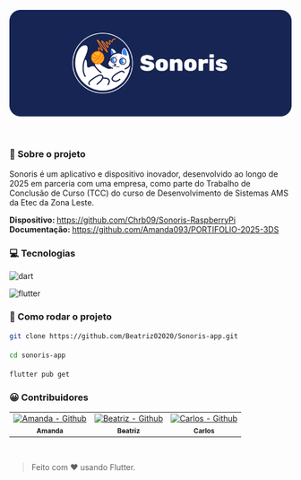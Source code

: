 <div align=center>
  
![Logo](assets/images/Banner.png)

</div>

<br>

### 🤔 Sobre o projeto

Sonoris é um aplicativo e dispositivo inovador, desenvolvido ao longo de 2025 em parceria com uma empresa, como parte do Trabalho de Conclusão de Curso (TCC) do curso de Desenvolvimento de Sistemas AMS da Etec da Zona Leste.

<b> Dispositivo: </b> https://github.com/Chrb09/Sonoris-RaspberryPi <br>
<b> Documentação: </b> https://github.com/Amanda093/PORTIFOLIO-2025-3DS

### 💻 Tecnologias

![dart](https://img.shields.io/badge/dart-0175C2?style=for-the-badge&logo=dart&logoColor=white)

![flutter](https://img.shields.io/badge/flutter-02569B?style=for-the-badge&logo=flutter&logoColor=white)

### 🚀 Como rodar o projeto

```sh
git clone https://github.com/Beatriz02020/Sonoris-app.git

cd sonoris-app

flutter pub get
```

### 😀 Contribuidores

<div align=center>
<table>
  <tr>
    <td align="center">
      <a href="https://github.com/Amanda093">
        <img src="https://avatars.githubusercontent.com/u/138123400?v=4" width="100px;" alt="Amanda - Github"/><br>
        <sub>
          <b>Amanda</b>
        </sub> <br>
      </a>
    </td>
    <td align="center">
      <a href="https://github.com/Beatriz02020">
        <img src="https://avatars.githubusercontent.com/u/133404301?v=4" width="100px;" alt="Beatriz - Github"/><br>
        <sub>
          <b>Beatriz</b>
        </sub> <br>
      </a>
    </td>
    </td>
    <td align="center">
      <a href="https://github.com/Chrb09">
        <img src="https://avatars.githubusercontent.com/u/132484542?v=4" width="100px;" alt="Carlos - Github"/><br>
        <sub>
            <b>Carlos</b>
          </sub> <br>
      </a>
    </td>
  </tr>
</table>
</div>
<br>

> Feito com ❤️ usando Flutter.
